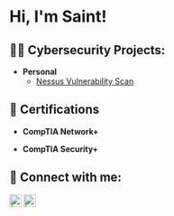 <h1>Hi, I'm Saint! </h1>

<h2>👨‍💻 Cybersecurity Projects:</h2>

- <b>Personal</b>
  - [Nessus Vulnerability Scan](https://github.com/Stdelarosa/NessusVulnerabilityScan)

<h2>📜 Certifications</h2>

- <b>CompTIA Network+</b>

- <b>CompTIA Security+</b>

<h2> 🤳 Connect with me:</h2>

[<img align="left" alt=" | LinkedIn" width="22px" src="https://cdn.jsdelivr.net/npm/simple-icons@v3/icons/linkedin.svg" />][linkedin]
[<img align="left" alt=" | Instagram" width="22px" src="https://www.iconsdb.com/icons/preview/black/fish-2-xxl.png" />][fishbowl]

[linkedin]: https://www.linkedin.com/in/saint/
[fishbowl]: https://www.fishbowlapp.com/fb/saint
